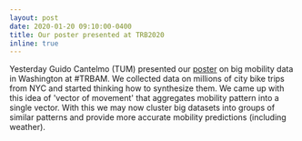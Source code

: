 ```yaml
---
layout: post
date: 2020-01-20 09:10:00-0400
title: Our poster presented at TRB2020
inline: true
---
```


Yesterday Guido Cantelmo (TUM) presented our [poster](https://www.linkedin.com/posts/rafalkucharski_trbam-trbam-activity-6623509035729715201-qb_y) on big mobility data in Washington at #TRBAM. We collected data on millions of city bike trips from NYC and started thinking how to synthesize them. We came up with this idea of 'vector of movement' that aggregates mobility pattern into a single vector. With this we may now cluster big datasets into groups of similar patterns and provide more accurate mobility predictions (including weather).
